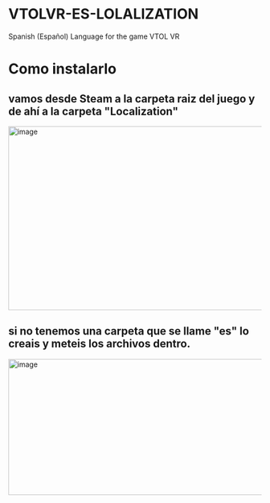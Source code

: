 # VTOLVR-ES-LOLALIZATION
Spanish (Español) Language for the game VTOL VR

# Como instalarlo
<h2>vamos desde Steam a la carpeta raiz del juego y de ahí a la carpeta "Localization"</h2>
<img width="519" height="365" alt="image" src="https://github.com/user-attachments/assets/98676cfe-387f-4c2e-8e63-b7cadf94588f" />
<h2>si no tenemos una carpeta que se llame "es" lo creais y meteis los archivos dentro.</h2>
<img width="646" height="270" alt="image" src="https://github.com/user-attachments/assets/a3b93811-af5d-4cf2-9096-b3126fe132f6" />
